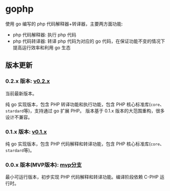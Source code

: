 # gophp

使用 go 编写的 php 代码解释器+转译器，主要两方面功能:

- php 代码解释器: 执行 php 代码
- php 代码转译器: 转译 php 代码为对应的 go 代码，在保证功能不变的情况下提高运行效率和利用 go 生态

## 版本更新

### 0.2.x 版本: [v0.2.x](https://github.com/heyuuu/gophp/tree/v0.2.x) 

当前最新版本。

纯 go 实现版本，包含 PHP 转译功能和执行功能，包含 PHP 核心标准库(`core`、`stardard`等)，支持通过 go 扩展 PHP。
版本基于 0.1.x 版本的大范围重构，很多设计不兼容。

### 0.1.x 版本: [v0.1.x](https://github.com/heyuuu/gophp/tree/v0.1.x)

纯 go 实现版本，包含 PHP 代码解释和转译功能，包含 PHP 核心标准库(`core`、`stardard`等)。

### 0.0.x 版本(MVP版本): [mvp分支](https://github.com/heyuuu/gophp/tree/mvp)

最小可运行版本，初步实现 PHP 代码解释和转译功能。编译阶段依赖 C-PHP 运行时。